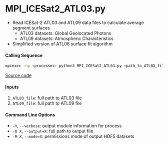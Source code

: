 MPI_ICESat2_ATL03.py
====================

- Read ICESat-2 ATL03 and ATL09 data files to calculate average segment surfaces  
    * ATL03 datasets: Global Geolocated Photons  
    * ATL09 datasets: Atmospheric Characteristics  
- Simplified version of ATL06 surface fit algorithm  

#### Calling Sequence
```bash
mpiexec -np <processes> python3 MPI_ICESat2_ATL03.py <path_to_ATL03_file> <path_to_ATL09_file>
```
[Source code](https://github.com/tsutterley/read-ICESat-2/blob/main/scripts/MPI_ICESat2_ATL03.py)  

#### Inputs
1. `ATL03_file`: full path to ATL03 file  
2. `ATL09_file`: full path to ATL09 file  

#### Command Line Options
- `-V`, `--verbose`: output module information for process  
- `-O X`, `--output=X`: full path to output file  
- `-M X`, `--mode=X`: permissions mode of output HDF5 datasets  
